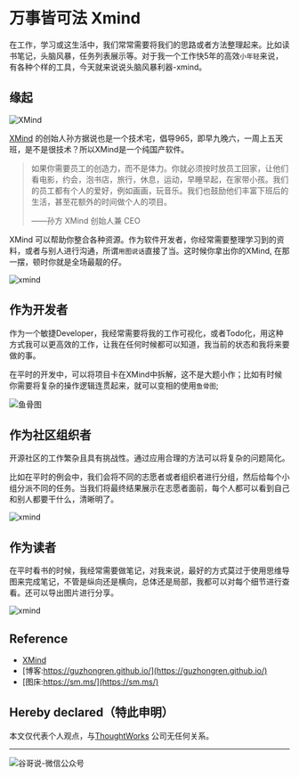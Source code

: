 # 万事皆可法 Xmind


在工作，学习或这生活中，我们常常需要将我们的思路或者方法整理起来。比如读书笔记，头脑风暴，任务列表展示等。对于我一个工作快5年的高效`小年轻`来说，有各种个样的工具，今天就来说说头脑风暴利器-xmind。

## 缘起

![XMind](https://s3.cn-north-1.amazonaws.com.cn/assets.xmind.cn/www/assets/images/zen/zen-outliner-1@2x-39fc9681ac.png)

[XMind](https://www.xmind.cn/) 的创始人孙方据说也是一个技术宅，倡导965，即早九晚六，一周上五天班，是不是很技术？所以XMind是一个纯国产软件。

> 如果你需要员工的创造力，而不是体力。你就必须按时放员工回家，让他们看电影，约会，泡书店，旅行，休息，运动，早睡早起，在家带小孩。我们的员工都有个人的爱好，例如画画，玩音乐。我们也鼓励他们丰富下班后的生活，甚至花额外的时间做个人的项目。
>
> ——孙方 XMind 创始人兼 CEO


XMind 可以帮助你整合各种资源。作为软件开发者，你经常需要整理学习到的资料，或者与别人进行沟通，所谓`用图说话`直接了当。这时候你拿出你的XMind, 在那一摆，顿时你就是全场最靓的仔。

![xmind](https://s3.cn-north-1.amazonaws.com.cn/assets.xmind.cn/www/assets/images/zen/zen-newui-lg@2x-9e7a9b60a5.png)


## 作为开发者

作为一个敏捷Developer，我经常需要将我的工作可视化，或者Todo化，用这种方式我可以更高效的工作，让我在任何时候都可以知道，我当前的状态和我将来要做的事。

在平时的开发中，可以将项目卡在XMind中拆解，这不是大题小作；比如有时候你需要将复杂的操作逻辑连贯起来，就可以变相的使用`鱼骨图`;

![鱼骨图](https://s3.cn-north-1.amazonaws.com.cn/assets.xmind.cn/www/assets/images/zen/zen-zmode-2@2x-260f92607e.png)


## 作为社区组织者

开源社区的工作繁杂且具有挑战性。通过应用合理的方法可以将复杂的问题简化。

比如在平时的例会中，我们会将不同的志愿者或者组织者进行分组，然后给每个小组分派不同的任务。当我们将最终结果展示在志愿者面前，每个人都可以看到自己和别人都要干什么，清晰明了。

![xmind](https://s3.cn-north-1.amazonaws.com.cn/assets.xmind.cn/www/assets/images/zen/zen-theme-tree-3b10e514d2.svg)


## 作为读者

在平时看书的时候，我经常需要做笔记，对我来说，最好的方式莫过于使用思维导图来完成笔记，不管是纵向还是横向，总体还是局部，我都可以对每个细节进行查看。还可以导出图片进行分享。

![xmind](https://s3.cn-north-1.amazonaws.com.cn/assets.xmind.cn/www/assets/images/zen/zen-export-map@2x-40a32550b7.png)

## Reference

* [XMind](https://www.xmind.cn/)
* [博客:https://guzhongren.github.io/](https://guzhongren.github.io/)
* [图床:https://sm.ms/](https://sm.ms/)

## Hereby declared（特此申明）

本文仅代表个人观点，与[ThoughtWorks](https://www.thoughtworks.com/) 公司无任何关系。

----
![谷哥说-微信公众号](/images/wechat/扫码_搜索联合传播样式-标准色版.png)

